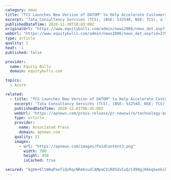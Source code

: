 ```yaml
---
category: news
title: "TCS Launches New Version of DATOM™ to Help Accelerate Customers' Business Transformation on Azure Cloud"
excerpt: "Tata Consultancy Services (TCS), (BSE: 532540, NSE: TCS), a leading global IT services, consulting and business solutions organization, has launched a curated version of its popular Data and Analytics"
publishedDateTime: 2020-11-30T10:03:00Z
originalUrl: "https://www.equitybulls.com/admin/news2006/news_det.asp?id=279013"
webUrl: "https://www.equitybulls.com/admin/news2006/news_det.asp?id=279013"
type: article
quality: 1
heat: -1
published: false

provider:
  name: Equity Bulls
  domain: equitybulls.com

topics:
  - Azure

related:
  - title: "TCS Launches New Version of DATOM™ to Help Accelerate Customers’ Business Transformation on Azure Cloud"
    excerpt: "Tata Consultancy Services (TCS), (BSE: 532540, NSE: TCS), a leading global IT services, consulting and business solutions organization, has launched a curated version of its popular Data and Analytics Target Operating Model ( TCS DATOM™ ) consulting framework,"
    publishedDateTime: 2020-12-01T06:45:00Z
    webUrl: "https://apnews.com/press-release/pr-newswire/technology-business-corporate-news-environment-and-nature-products-and-services-1ceeba322a3f0778fd6dcf6477902fb3"
    type: article
    provider:
      name: Associated Press
      domain: apnews.com
    quality: 21
    images:
      - url: "https://apnews.com/images/PaidContent3.png"
        width: 700
        height: 450
        isCached: true

secured: "bgVm+EltWAqPaefiQsRqcNReKsu4lAMpaCViR85dvCuQ/Cd90gjK6eqSenkihZkks5uZU82+Ii963d5kxp6p69Vct9PK+mewy2d6pcPwcgENSIJEwBlUVNso5S8kW2M/f/1t9UwuebcQ9DeSX1eMnlJPfOq05pUKUuZSwTd2T8P+rFf6xkm4T+aeIrHspcfZPemgAi4SQbvn2ktQLFmXDs74G+thDiEGtydU9fG7U4kQDzsaLzTpZwNq1tavHKaIOJgALyA+kNUms6gnUn6agR9P3Wo3zWZXfWFfjSxXrk6Eihm8jprNlGXzHVd3cfoxy5QVn8KnT5l4OpBw3ZNebyDWliOGQH2HTmqC4t9jI4E=;qCsir+wTq8B5wQVyfS6UaQ=="
---
```



